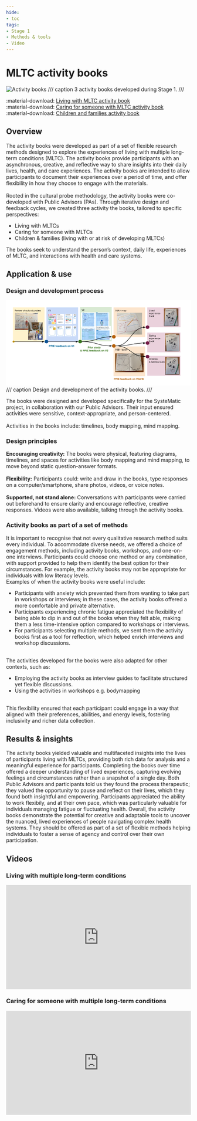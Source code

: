 ```yaml
---
hide:
- toc
tags:
- Stage 1
- Methods & tools
- Video
---
```


# MLTC activity books
![Activity books](../assets/activity-books.png)
/// caption
3 activity books developed during Stage 1.
///

:material-download: [Living with MLTC activity book]()
<br>
:material-download: [Caring for someone with MLTC activity book]()
<br>
:material-download: [Children and families activity book]()

## Overview

The activity books were developed as part of a set of flexible research methods designed to explore the experiences of living with multiple long-term conditions (MLTC). The activity books provide participants with an asynchronous, creative, and reflective way to share insights into their daily lives, health, and care experiences. The activity books are intended to allow participants to document their experiences over a period of time, and offer flexibility in how they choose to engage with the materials.
<br>
<br>
Rooted in the cultural probe methodology, the activity books were co-developed with Public Advisors (PAs). Through iterative design and feedback cycles, we created three activity the books, tailored to specific perspectives:
- Living with MLTCs
- Caring for someone with MLTCs
- Children & families (living with or at risk of developing MLTCs)

The books seek to understand the person’s context, daily life, experiences of MLTC, and interactions with health and care systems.

## Application & use

### Design and development process 

![Activity books](../assets/activity-book-development.png)
/// caption
Design and development of the activity books.
///

The books were designed and developed specifically for the SysteMatic project, in collaboration with our Public Advisors. Their input ensured activities were sensitive, context-appropriate, and person-centered.
<br>
<br>
Activities in the books include: timelines, body mapping, mind mapping. 

### Design principles

**Encouraging creativity:** The books were physical, featuring diagrams, timelines, and spaces for activities like body mapping and mind mapping, to move beyond static question-answer formats.
<br>
<br>
**Flexibility:** Participants could: write and draw in the books, type responses on a computer/smartphone, share photos, videos, or voice notes.
<br>
<br>
**Supported, not stand alone:** Conversations with participants were carried out beforehand to ensure clarity and encourage reflective, creative responses. Videos were also available, talking through the activity books.

### Activity books as part of a set of methods 

It is important to recognise that not every qualitative research method suits every individual. To accommodate diverse needs, we offered a choice of engagement methods, including activity books, workshops, and one-on-one interviews. Participants could choose one method or any combination, with support provided to help them identify the best option for their circumstances. For example, the activity books may not be appropriate for individuals with low literacy levels.  
Examples of when the activity books were useful include: 

- Participants with anxiety wich prevented them from wanting to take part in workshops or interviews; in these cases, the activity books offered a more comfortable and private alternative.
- Participants experiencing chronic fatigue appreciated the flexibility of being able to dip in and out of the books when they felt able, making them a less time-intensive option compared to workshops or interviews.
- For participants selecting multiple methods, we sent them the activity books first as a tool for reflection, which helped enrich interviews and workshop discussions.

<br>
The activities developed for the books were also adapted for other contexts, such as:

- Employing the activity books as interview guides to facilitate structured yet flexible discussions.
- Using the activities in workshops e.g. bodymapping

<br>
This flexibility ensured that each participant could engage in a way that aligned with their preferences, abilities, and energy levels, fostering inclusivity and richer data collection.

## Results & insights

The activity books yielded valuable and multifaceted insights into the lives of participants living with MLTCs, providing both rich data for analysis and a meaningful experience for participants. Completing the books over time offered a deeper understanding of lived experiences, capturing evolving feelings and circumstances rather than a snapshot of a single day. Both Public Advisors and participants told us they found the process therapeutic; they valued the opportunity to pause and reflect on their lives, which they found both insightful and empowering. Participants appreciated the ability to work flexibily, and at their own pace, which was particularly valuable for individuals managing fatigue or fluctuating health. Overall, the activity books demonstrate the potential for creative and adaptable tools to uncover the nuanced, lived experiences of people navigating complex health systems. They should be offered as part of a set of flexible methods helping individuals to foster a sense of agency and control over their own participation.

## Videos

### Living with multiple long-term conditions 
<div>
  <div style="position:relative;padding-top:56.25%;">
    <iframe src="https://www.youtube.com/embed/M9tYOlbpIjM" frameborder="0" allowfullscreen style="position:absolute;top:0;left:0;width:100%;height:100%;"></iframe>
  </div>
</div>

### Caring for someone with multiple long-term conditions
<div>
  <div style="position:relative;padding-top:56.25%;">
    <iframe src="https://www.youtube.com/embed/WmhUFE0Lvmo" frameborder="0" allowfullscreen style="position:absolute;top:0;left:0;width:100%;height:100%;"></iframe>
  </div>
</div>
